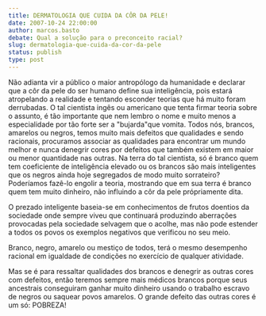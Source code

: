 ```yaml
---
title: DERMATOLOGIA QUE CUIDA DA CÔR DA PELE!
date: 2007-10-24 22:00:00
author: marcos.basto
debate: Qual a solução para o preconceito racial?
slug: dermatologia-que-cuida-da-cor-da-pele
status: publish 
type: post
---
```


Não adianta vir a público o maior antropólogo da humanidade e declarar que a côr da pele do ser humano define sua inteligência, pois estará atropelando a realidade e tentando esconder teorias que há muito foram derrubadas. O tal cientista ingês ou americano que tenta firmar teoria sobre o assunto, é tão importante que nem lembro o nome e muito menos a especialidade por tão forte ser a "bujarda"que vomita. Todos nós, brancos, amarelos ou negros, temos muito mais defeitos que qualidades e sendo racionais, procuramos associar as qualidades para encontrar um mundo melhor e nunca denegrir cores por defeitos que também existem em maior ou menor quantidade nas outras. Na terra do tal cientista, só é branco quem tem coeficiente de inteligência elevado ou os brancos são mais inteligentes que os negros ainda hoje segregados de modo muito sorrateiro? Poderíamos fazê-lo engolir a teoria, mostrando que em sua terra é branco quem tem muito dinheiro, não influindo a côr da pele própriamente dita.  

O prezado inteligente baseia-se em conhecimentos de frutos doentios da sociedade onde sempre viveu que continuará produzindo aberrações provocadas pela sociedade selvagem que o acolhe, mas não pode estender a todos os povos os exemplos negativos que verificou no seu meio.  

Branco, negro, amarelo ou mestiço de todos, terá o mesmo desempenho racional em igualdade de condições no exercício de qualquer atividade.   

Mas se é para ressaltar qualidades dos brancos e denegrir as outras cores com defeitos, então teremos sempre mais médicos brancos porque seus ancestrais conseguiram ganhar muito dinheiro usando o trabalho escravo de negros ou saquear povos amarelos. O grande defeito das outras cores é um só: POBREZA!
